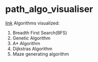 # path_algo_visualiser
[link](https://path-algo-visualiser.herokuapp.com/)
Algorithms visualized:
  1. Breadth First Search(BFS)
  2. Genetic Algorithm
  3. A* Algorithm
  4. Dijkstras Algorithm
  5. Maze generating algorithm
